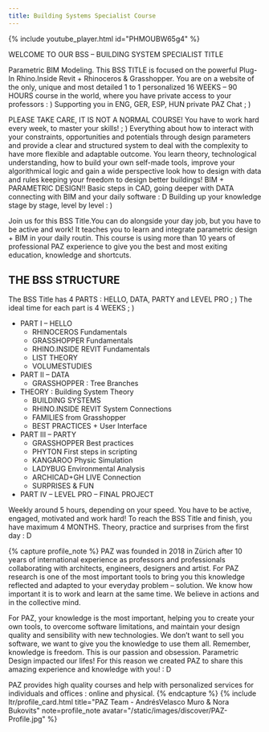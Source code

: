 ```yaml
---
title: Building Systems Specialist Course
---
```


<!-- intro video -->
{% include youtube_player.html id="PHMOUBW65g4" %}

WELCOME TO OUR BSS – BUILDING SYSTEM SPECIALIST TITLE

Parametric BIM Modeling. This BSS TITLE is focused on the powerful Plug-In Rhino.Inside Revit + Rhinoceros & Grasshopper.
You are on a website of the only, unique and most detailed 1 to 1 personalized 16 WEEKS – 90 HOURS course in the world, where you have private access to your professors : ) Supporting you in ENG, GER, ESP, HUN private PAZ Chat ; )

PLEASE TAKE CARE, IT IS NOT A NORMAL COURSE! You have to work hard every week, to master your skills! ; ) Everything about how to interact with your constraints, opportunities and potentials through design parameters and provide a clear and structured system to deal with the complexity to have more flexible and adaptable outcome. You learn theory, technological understanding, how to build your own self-made tools, improve your algorithmical logic and gain a wide perspective look how to design with data and rules keeping your freedom to design better buildings!
BIM + PARAMETRIC DESIGN!! Basic steps in CAD, going deeper with DATA connecting with BIM and your daily software : D Building up your knowledge stage by stage, level by level : )

Join us for this BSS Title.You can do alongside your day job, but you have to be active and work! It teaches you to learn and integrate parametric design + BIM in your daily routin. This course is using more than 10 years of professional PAZ experience to give you the best and most exiting education, knowledge and shortcuts.

## THE BSS STRUCTURE

The BSS Title has 4 PARTS : HELLO, DATA, PARTY and LEVEL PRO ; ) The ideal time for each part is 4 WEEKS ; )

* PART I – HELLO
  * RHINOCEROS Fundamentals
  * GRASSHOPPER Fundamentals
  * RHINO.INSIDE REVIT Fundamentals
  * LIST THEORY
  * VOLUMESTUDIES
* PART II – DATA
  * GRASSHOPPER : Tree Branches
* THEORY : Building System Theory
  * BUILDING SYSTEMS
  * RHINO.INSIDE REVIT System Connections
  * FAMILIES from Grasshopper
  * BEST PRACTICES + User Interface
* PART III – PARTY
  * GRASSHOPPER Best practices
  * PHYTON First steps in scripting
  * KANGAROO  Physic Simulation
  * LADYBUG Environmental Analysis
  * ARCHICAD+GH LIVE Connection
  * SURPRISES & FUN
* PART IV – LEVEL PRO – FINAL PROJECT

Weekly around 5 hours, depending on your speed. You have to be active, engaged, motivated and work hard! To reach the BSS Title and finish, you have maximum 4 MONTHS. Theory, practice and surprises from the first day : D

{% capture profile_note %}
PAZ was founded in 2018 in Zürich after 10 years of international experience as professors and professionals collaborating with architects, engineers, designers and artist. For PAZ research is one of the most important tools to bring you this knowledge reflected and adapted to your everyday problem – solution. We know how important it is to work and learn at the same time. We believe in actions and in the collective mind.

For PAZ, your knowledge is the most important, helping you to create your own tools, to overcome software limitations, and maintain your design quality and sensibility with new technologies. We don’t want to sell you software, we want to give you the knowledge to use them all. Remember, knowledge is freedom. This is our passion and obsession. Parametric Design impacted our lifes! For this reason we created PAZ to share this amazing experience and knowledge with you! : D

PAZ provides high quality courses and help with personalized services for individuals and offices : online and physical.
{% endcapture %}
{% include ltr/profile_card.html title="PAZ Team - AndrésVelasco Muro & Nora Bukovits" note=profile_note avatar="/static/images/discover/PAZ-Profile.jpg" %}
